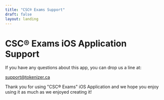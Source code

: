 ```yaml
---
title: "CSC® Exams Support"
draft: false
layout: landing
---
```


# CSC® Exams iOS Application Support

If you have any questions about this app, you can drop us a line at:

support@tokenizer.ca

Thank you for using "CSC® Exams" iOS Application and we hope you enjoy using it as much as we enjoyed creating it!